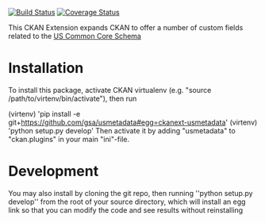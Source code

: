[![Build Status](https://travis-ci.org/GSA/USMetadata.svg?branch=develop)](https://travis-ci.org/GSA/USMetadata)
[![Coverage Status](https://coveralls.io/repos/GSA/USMetadata/badge.svg?branch=develop&service=github)](https://coveralls.io/github/GSA/USMetadata?branch=develop)

This CKAN Extension expands CKAN to offer a number of custom fields related to the [US Common Core Schema](http://project-open-data.github.io/schema/)

Installation
============

To install this package, activate CKAN virtualenv (e.g. "source /path/to/virtenv/bin/activate"), then run

  (virtenv) 'pip install -e git+https://github.com/gsa/usmetadata#egg=ckanext-usmetadata'
  (virtenv) 'python setup.py develop'
Then activate it by adding "usmetadata" to "ckan.plugins" in your main "ini"-file.

Development
============
You may also install by cloning the git repo, then running ''python setup.py develop'' from the root of your source
directory, which will install an egg link so that you can modify the code and see results without reinstalling
